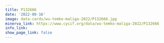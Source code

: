 ```yaml
---
title: P132666
date: '2022-08-16'
image: data-cards/wu-temko-maliga-2022/P132666.jpg
minerva_link: https://www.cycif.org/data/wu-temko-maliga-2022/P132666
info_link:
show_page_link: false
---
```

